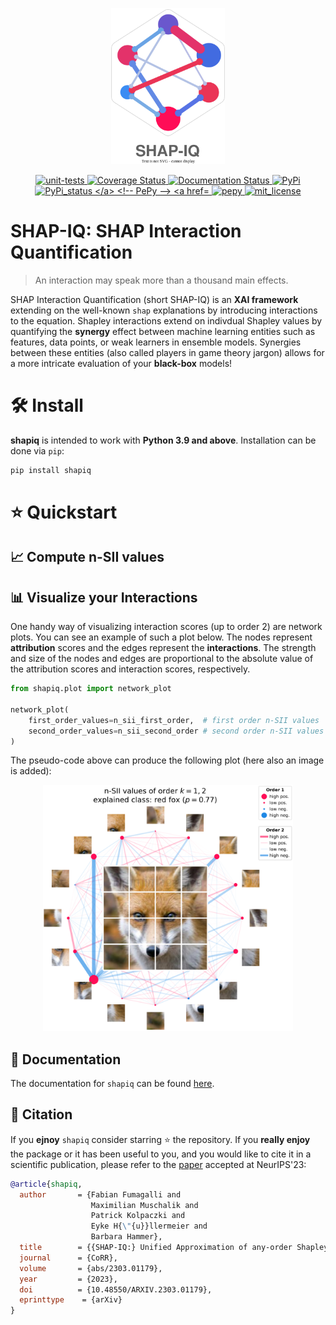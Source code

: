 <p align="center">
  <img height="250px" src="docs/source/_static/logo_shapiq_light.svg" alt="shapiq_logo">
</p>

<p align="center">
  <!-- Tests -->
  <a href="https://github.com/mmschlk/shapiq/actions/workflows/unit-tests.yml">
    <img src="https://github.com/mmschlk/shapiq/actions/workflows/unit-tests.yml/badge.svg" alt="unit-tests">
  </a>

  <!-- Coverage Test -->
  <a href='https://coveralls.io/github/mmschlk/shapiq'>
    <img src='https://coveralls.io/repos/github/mmschlk/shapiq/badge.svg' alt='Coverage Status' />
  </a>
  
  <!-- Read the Docs -->
  <a href='https://shapiq.readthedocs.io/en/latest/?badge=latest'>
      <img src='https://readthedocs.org/projects/shapiq/badge/?version=latest' alt='Documentation Status' />
  </a>
  
  <!-- PyPI Version -->
  <a href="https://pypi.org/project/shapiq">
    <img src="https://img.shields.io/pypi/v/shapiq.svg?color=blue" alt="PyPi">
  </a>
  
  <!-- PyPI status -->
  <a href="https://pypi.org/project/shapiq">
    <img src="https://img.shields.io/pypi/status/shapiq.svg?color=blue" alt="PyPi_status
  </a>
      
  <!-- PePy -->
  <a href="https://pepy.tech/project/shapiq">
    <img src="https://static.pepy.tech/badge/shapiq?style=flat-square" alt="pepy">
  </a>
      
  <!-- License -->
  <a href="https://opensource.org/licenses/MIT">
    <img src="https://img.shields.io/badge/License-MIT-brightgreen.svg" alt="mit_license">
  </a>
</p>


# SHAP-IQ: SHAP Interaction Quantification
> An interaction may speak more than a thousand main effects.

SHAP Interaction Quantification (short SHAP-IQ) is an **XAI framework** extending on the well-known `shap` explanations by introducing interactions to the equation.
Shapley interactions extend on indivdual Shapley values by quantifying the **synergy** effect between machine learning entities such as features, data points, or weak learners in ensemble models.
Synergies between these entities (also called players in game theory jargon) allows for a more intricate evaluation of your **black-box** models!

# 🛠️ Install
**shapiq** is intended to work with **Python 3.9 and above**. Installation can be done via `pip`:

```sh
pip install shapiq
```

# ⭐ Quickstart

## 📈 Compute n-SII values

## 📊 Visualize your Interactions

One handy way of visualizing interaction scores (up to order 2) are network plots.
You can see an example of such a plot below.
The nodes represent **attribution** scores and the edges represent the **interactions**.
The strength and size of the nodes and edges are proportional to the absolute value of the
attribution scores and interaction scores, respectively.

```python
from shapiq.plot import network_plot

network_plot(
    first_order_values=n_sii_first_order,  # first order n-SII values
    second_order_values=n_sii_second_order # second order n-SII values
)
```

The pseudo-code above can produce the following plot (here also an image is added):

<p align="center">
  <img width="400px" src="docs/source/_static/network_example.png" alt="network_plot_example">
</p>

## 📖 Documentation
The documentation for ``shapiq`` can be found [here](https://shapiq.readthedocs.io/en/latest/).

## 💬 Citation

If you **ejnoy** `shapiq` consider starring ⭐ the repository. If you **really enjoy** the package or it has been useful to you, and you would like to cite it in a scientific publication, please refer to the [paper](https://openreview.net/forum?id=IEMLNF4gK4) accepted at NeurIPS'23:

```bibtex
@article{shapiq,
  author       = {Fabian Fumagalli and
                  Maximilian Muschalik and
                  Patrick Kolpaczki and
                  Eyke H{\"{u}}llermeier and
                  Barbara Hammer},
  title        = {{SHAP-IQ:} Unified Approximation of any-order Shapley Interactions},
  journal      = {CoRR},
  volume       = {abs/2303.01179},
  year         = {2023},
  doi          = {10.48550/ARXIV.2303.01179},
  eprinttype    = {arXiv}
}
```
